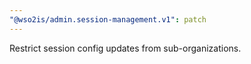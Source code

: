 ```yaml
---
"@wso2is/admin.session-management.v1": patch
---
```


Restrict session config updates from sub-organizations.
